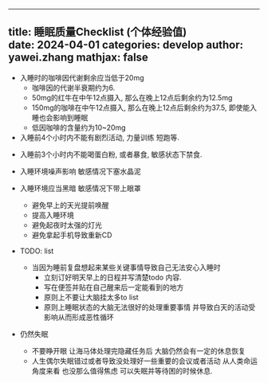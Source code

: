 
---
title: 睡眠质量Checklist (个体经验值)  
date: 2024-04-01
categories: develop 
author: yawei.zhang 
mathjax: false
---

* 入睡时的咖啡因代谢剩余应当低于20mg    
     * 咖啡因的代谢半衰期约为6.  
     * 50mg的红牛在中午12点摄入, 那么在晚上12点后剩余约为12.5mg
     * 150mg的咖啡在中午12点摄入, 那么在晚上12点后剩余约为37.5, 即使能入睡也会影响到睡眠  
     * 低因咖啡的含量约为10~20mg   
* 入睡前4个小时内不能有剧烈活动, 力量训练 短跑等.  

<!--more-->

* 入睡前3个小时内不能喝蛋白粉, 或者暴食,  敏感状态下禁食.   

* 入睡环境噪声影响 敏感情况下塞水晶泥  
* 入睡环境应当黑暗 敏感情况下带上眼罩  
     * 避免早上的天光提前唤醒  
     * 提高入睡环境   
     * 避免起夜时太强的灯光  
     * 避免拿起手机导致重新CD   



* TODO: list  
     * 当因为睡前复盘想起来某些关键事情导致自己无法安心入睡时  
          * 立刻订好明天早上的日程并写清楚todo 内容.  
          * 写在便签并贴在自己醒来后一定能看到的地方
          * 原则上不要让大脑挂太多to list   
          * 原则上睡眠状态的大脑无法很好的处理重要事情 并导致白天的活动受影响从而形成恶性循环   

* 仍然失眠  
     * 不要睁开眼 让海马体处理完隐藏任务后 大脑仍然会有一定的休息恢复   
     * 人生偶尔失眠错过或者导致没处理好一些重要的会议或者活动 从人类命运角度来看 也没那么值得焦虑  可以失眠并等待困的时候休息.  
       

